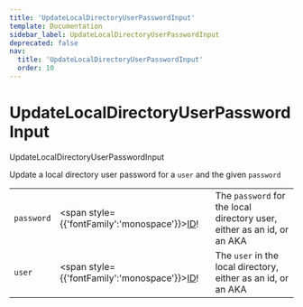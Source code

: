```yaml
---
title: 'UpdateLocalDirectoryUserPasswordInput'
template: Documentation
sidebar_label: UpdateLocalDirectoryUserPasswordInput
deprecated: false
nav:
  title: 'UpdateLocalDirectoryUserPasswordInput'
  order: 10
---
```


# UpdateLocalDirectoryUserPasswordInput

<div style={{'fontFamily':'monospace'}}><span style={{'fontSize':'1.5rem','fontWeight':500}}>UpdateLocalDirectoryUserPasswordInput</span></div>



Update a local directory user password for a `user` and the given `password`

| | | |
| -- | -- | -- |
| `password` | <span style={{'fontFamily':'monospace'}}><a href="/guardrails/docs/reference/graphql/scalar/ID">ID</a>!</span> | The `password` for the local directory user, either as an id, or an AKA |
| `user` | <span style={{'fontFamily':'monospace'}}><a href="/guardrails/docs/reference/graphql/scalar/ID">ID</a>!</span> | The `user` in the local directory, either as an id, or an AKA |